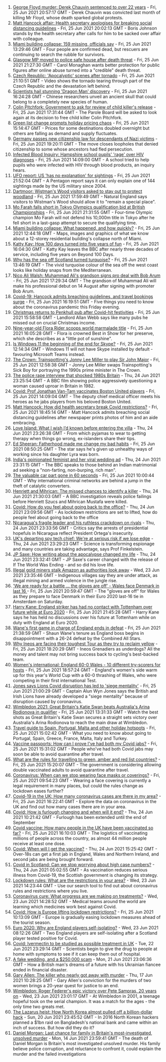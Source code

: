 1. [George Floyd murder: Derek Chauvin sentenced to over 22 years](https://www.bbc.co.uk/news/world-us-canada-57618356) - Fri, 25 Jun 2021 20:57:17 GMT - Derek Chauvin was convicted last month of killing Mr Floyd, whose death sparked global protests.
2. [Matt Hancock affair: Health secretary apologises for breaking social distancing guidelines](https://www.bbc.co.uk/news/uk-politics-57612441) - Fri, 25 Jun 2021 20:02:13 GMT - Boris Johnson stands by the health secretary after calls for him to be sacked over affair with colleague.
3. [Miami building collapse: 159 missing, officials say](https://www.bbc.co.uk/news/world-us-canada-57606232) - Fri, 25 Jun 2021 13:29:46 GMT - Four people are confirmed dead, but rescuers are continuing to search the rubble for survivors.
4. [Glasgow MP moved to police safe house after death threat](https://www.bbc.co.uk/news/uk-scotland-57614736) - Fri, 25 Jun 2021 21:27:30 GMT - Carol Monaghan wants better protection for public figures after online abuse turned into a "credible" death threat.
5. [Czech Republic: 'Apocalyptic' scenes after tornado](https://www.bbc.co.uk/news/world-europe-57619807) - Fri, 25 Jun 2021 21:10:51 GMT - Video shows the tornado tearing through part of the Czech Republic and the devastation left behind.
6. [Scientists hail stunning 'Dragon Man' discovery](https://www.bbc.co.uk/news/science-environment-57432104) - Fri, 25 Jun 2021 16:24:28 GMT - Chinese researchers unveil an ancient skull that could belong to a completely new species of human.
7. [Colin Pitchfork: Government to ask for review of child killer's release](https://www.bbc.co.uk/news/uk-england-leicestershire-57429092) - Fri, 25 Jun 2021 17:31:44 GMT - The Parole Board will be asked to look again at its decision to free child killer Colin Pitchfork.
8. [Green list change prompts holiday pricing chaos](https://www.bbc.co.uk/news/business-57610736) - Fri, 25 Jun 2021 15:14:47 GMT - Prices for some destinations doubled overnight but others are falling as demand and supply fluctuates.
9. [Germany passes new citizenship law for descendants of Nazi victims](https://www.bbc.co.uk/news/world-europe-57618755) - Fri, 25 Jun 2021 19:20:11 GMT - The move closes loopholes that denied citizenship to some whose ancestors had fled persecution.
10. [Infected Blood Inquiry: Hampshire school pupils' 'rage' over HIV diagnoses](https://www.bbc.co.uk/news/uk-england-hampshire-57613087) - Fri, 25 Jun 2021 14:09:00 GMT - A school tried to help pupils who were infected with HIV through blood products, an inquiry hears.
11. [UFO report: US 'has no explanation' for sightings](https://www.bbc.co.uk/news/world-us-canada-57619755) - Fri, 25 Jun 2021 21:52:04 GMT - A Pentagon report says it can only explain one of 144 sightings made by the US military since 2004.
12. [Dartmoor: Wistman's Wood visitors asked to stay out to protect woodland](https://www.bbc.co.uk/news/uk-england-devon-57602915) - Fri, 25 Jun 2021 17:59:49 GMT - Natural England says visitors to Wistman's Wood should allow it to "remain a special place".
13. [Mo Farah falls short in Tokyo Olympics qualification bid at British Championships](https://www.bbc.co.uk/sport/athletics/57610421) - Fri, 25 Jun 2021 21:31:55 GMT - Four-time Olympic champion Mo Farah will not defend his 10,000m title in Tokyo after he fell short in a last-gasp attempt to secure the qualifying time.
14. [Miami building collapse: What happened, and how quickly?](https://www.bbc.co.uk/news/world-us-canada-57609620) - Fri, 25 Jun 2021 12:44:18 GMT - Maps, images and graphics of what we know about a 12-storey residential building's collapse north of Miami.
15. [Katty Kay: How 100 days turned into five years of fun](https://www.bbc.co.uk/news/world-57598135) - Fri, 25 Jun 2021 16:04:30 GMT - Katty Kay leaves the BBC after nearly three decades of service, including five years on Beyond 100 Days.
16. [Why has the sea off Scotland turned turquoise?](https://www.bbc.co.uk/news/uk-scotland-57609040) - Fri, 25 Jun 2021 13:46:19 GMT - The vivid turquoise colour of the sea off the west coast looks like holiday snaps from the Mediterranean.
17. [Nico Ali Walsh: Muhammad Ali's grandson signs pro deal with Bob Arum](https://www.bbc.co.uk/sport/boxing/57615386) - Fri, 25 Jun 2021 17:29:34 GMT - The grandson of Muhammad Ali will make his professional debut on 14 August after signing with promoter Bob Arum.
18. [Covid-19: Hancock admits breaching guidelines, and travel bookings surge](https://www.bbc.co.uk/news/uk-57611971) - Fri, 25 Jun 2021 16:19:51 GMT - Five things you need to know about the coronavirus pandemic this Friday evening.
19. [Christmas returns to Penkhull pub after Covid-hit festivities](https://www.bbc.co.uk/news/uk-england-stoke-staffordshire-57584045) - Fri, 25 Jun 2021 15:58:58 GMT - Landlord Allan Webb says like many pubs he missed out on crucial Christmas income.
20. [Nine-year-old Flora Rider scoops world marmalade title](https://www.bbc.co.uk/news/uk-england-hampshire-57581729) - Fri, 25 Jun 2021 16:05:28 GMT - Flora is crowned Best in Show for her preserve, which she describes as a "little pot of sunshine".
21. [Is Windows 11 the beginning of the end for Skype?](https://www.bbc.co.uk/news/technology-57597352) - Fri, 25 Jun 2021 12:14:34 GMT - Windows 11 will not have Skype installed by default - favouring Microsoft Teams instead.
22. [The Crown: Trainspotting's Jonny Lee Miller to play Sir John Major](https://www.bbc.co.uk/news/entertainment-arts-57610233) - Fri, 25 Jun 2021 12:58:38 GMT - Jonny Lee Miller swaps Trainspotting's Sick Boy for portraying the 1990s prime minister in The Crown.
23. [The police rape interview that shocked 1980s Britain](https://www.bbc.co.uk/news/stories-57485617) - Thu, 24 Jun 2021 23:25:54 GMT - A BBC film showing police aggressively questioning a woman caused uproar in Britain in 1982.
24. [Covid: Prof Jonathan Van-Tam vaccinates Boston United players](https://www.bbc.co.uk/news/uk-england-lincolnshire-57601722) - Fri, 25 Jun 2021 14:09:04 GMT - The deputy chief medical officer meets his heroes as he jabs players from his beloved Boston United.
25. [Matt Hancock: How did health secretary break Covid restrictions?](https://www.bbc.co.uk/news/57611369) - Fri, 25 Jun 2021 18:45:14 GMT - Matt Hancock admits breaching social distancing guidelines after newspaper prints photos of him and an aide embracing.
26. [Love Island: What I wish I’d known before entering the villa](https://www.bbc.co.uk/news/newsbeat-57586214) - Thu, 24 Jun 2021 23:26:38 GMT - From which pyjamas to wear to getting therapy when things go wrong, ex-islanders share their tips.
27. [Ed Sheeran: Fatherhood made me change my bad habits](https://www.bbc.co.uk/news/entertainment-arts-57608153) - Fri, 25 Jun 2021 08:50:25 GMT - The star says he's given up unhealthy ways of working since his daughter Lyra was born.
28. [India's opinionated feminist and her viral wedding ad](https://www.bbc.co.uk/news/world-asia-india-57563720) - Thu, 24 Jun 2021 23:31:15 GMT - The BBC speaks to those behind an Indian matrimonial ad seeking a "non-farting, non-burping, rich man".
29. [The valuable car part gone in 60 seconds](https://www.bbc.co.uk/news/business-57542144) - Fri, 25 Jun 2021 10:00:44 GMT - Why international criminal networks are behind a jump in the theft of catalytic converters.
30. [Henriett and Mihrican: The missed chances to identify a killer](https://www.bbc.co.uk/news/uk-57597749) - Thu, 24 Jun 2021 21:30:03 GMT - A BBC investigation reveals police failings before Henriett Szucs and Mihrican Mustafa were killed.
31. [Covid: How do you feel about going back to the office?](https://www.bbc.co.uk/news/business-57427005) - Thu, 24 Jun 2021 23:09:56 GMT - As lockdown restrictions are set to lifted, how do people feel about going back to the office
32. [Nicaragua's fragile leader and his ruthless crackdown on rivals](https://www.bbc.co.uk/news/world-latin-america-57594114) - Thu, 24 Jun 2021 23:33:56 GMT - Critics say the arrests of presidential hopefuls in Nicaragua reflect President Ortega's insecurity.
33. [UK's departing spy tech chief: We're at serious risk if we lose edge](https://www.bbc.co.uk/news/uk-57517603) - Thu, 24 Jun 2021 23:29:23 GMT - Science is transforming espionage and many countries are taking advantage, says Prof Finkelstein.
34. [JP Saxe: How writing about the apocalypse changed my life](https://www.bbc.co.uk/news/entertainment-arts-57565981) - Thu, 24 Jun 2021 23:32:41 GMT - JP Saxe's career changed with the release of If The World Was Ending - and so did his love life.
35. [Illegal gold miners stalk Amazon as authorities look away](https://www.bbc.co.uk/news/world-latin-america-57157017) - Wed, 23 Jun 2021 23:35:46 GMT - Indigenous villages say they are under attack, as illegal mining and armed violence in the jungle rise.
36. ['We are ready for a battle ... the gloves are off' - Wales face Denmark in last 16 ](https://www.bbc.co.uk/sport/football/51197369) - Fri, 25 Jun 2021 20:59:47 GMT - The "gloves are off" for Wales as they prepare to face Denmark in their Euro 2020 last-16 tie in Amsterdam on Saturday.
37. [Harry Kane: England striker has had no contact with Tottenham over future while at Euro 2020](https://www.bbc.co.uk/sport/football/57618617) - Fri, 25 Jun 2021 21:45:28 GMT - Harry Kane says he has held no discussions over his future at Tottenham while on duty with England at Euro 2020.
38. [Wane's first game in charge of England ends in defeat](https://www.bbc.co.uk/sport/rugby-league/57618533) - Fri, 25 Jun 2021 21:38:59 GMT - Shaun Wane's tenure as England boss begins in disappointment with a 26-24 defeat by the Combined All Stars.
39. [Why Ineos are facing their toughest Tour as they try to reclaim yellow](https://www.bbc.co.uk/sport/cycling/57606328) - Fri, 25 Jun 2021 18:20:29 GMT - Ineos Grenadiers as underdogs? All the money and talent may not bring success back to cycling's best-backed team.
40. [Women's international: England 60-0 Wales - 10 different try-scorers for hosts](https://www.bbc.co.uk/sport/rugby-league/57618524) - Fri, 25 Jun 2021 18:57:24 GMT - England's women's side warm up for this year's World Cup with a 60-0 thrashing of Wales, who were competing in their first international Test.
41. [Jones says Lions Covid disruption has led to 'siege mentality'](https://www.bbc.co.uk/sport/rugby-union/57611768) - Fri, 25 Jun 2021 21:00:29 GMT - Captain Alun Wyn Jones says the British and Irish Lions have already developed a "siege mentality" because of disruption caused by coronavirus.
42. [Wimbledon 2021: Great Britain's Katie Swan beats Australia's Arina Rodionova in qualifier](https://www.bbc.co.uk/sport/av/tennis/57614596) - Fri, 25 Jun 2021 13:31:33 GMT - Watch the best shots as Great Britain's Katie Swan secures a straight sets victory over Australia's Arina Rodionova to reach the main draw at Wimbledon.
43. [Travel guide to Spain, Portugal, Malta and other holiday hotspots](https://www.bbc.co.uk/news/explainers-56997931) - Fri, 25 Jun 2021 15:02:42 GMT - What you need to know about going to Portugal, Spain, Greece, France, Malta, Italy and Turkey.
44. [Vaccine passports: How can I prove I've had both my Covid jabs?](https://www.bbc.co.uk/news/explainers-55718553) - Fri, 25 Jun 2021 15:31:02 GMT - People who've had both Covid jabs may soon be able to avoid quarantine after travel.
45. [What are the rules for travelling to green, amber and red list countries?](https://www.bbc.co.uk/news/explainers-52544307) - Fri, 25 Jun 2021 15:20:07 GMT - The government is considering allowing double vaccinated adults to avoid quarantine after travel.
46. [Coronavirus: When can we stop wearing face masks or coverings?](https://www.bbc.co.uk/news/health-51205344) - Fri, 25 Jun 2021 09:54:23 GMT - Wearing a face covering is currently a legal requirement in many places, but could the rules change as lockdown eases further?
47. [Covid-19 in the UK: How many coronavirus cases are there in my area?](https://www.bbc.co.uk/news/uk-51768274) - Fri, 25 Jun 2021 16:22:41 GMT - Explore the data on coronavirus in the UK and find out how many cases there are in your area.
48. [Covid: How is furlough changing and when will it end?](https://www.bbc.co.uk/news/explainers-52135342) - Thu, 24 Jun 2021 10:21:42 GMT - Furlough has been extended until the end of September
49. [Covid vaccine: How many people in the UK have been vaccinated so far?](https://www.bbc.co.uk/news/health-55274833) - Fri, 25 Jun 2021 16:10:03 GMT - The logistics of vaccinating millions of people across the country, as almost 44 million people receive at least one dose.
50. [Covid: When will I get the vaccine?](https://www.bbc.co.uk/news/health-55045639) - Thu, 24 Jun 2021 15:25:42 GMT - Over-18s can get a first jab in England, Wales and Northern Ireland, and second jabs are being brought forward.
51. [Covid in Scotland: Can we stop worrying about high case numbers?](https://www.bbc.co.uk/news/uk-scotland-57581952) - Thu, 24 Jun 2021 05:02:55 GMT - As vaccination reduces serious illness from Covid-19, the Scottish government is changing its strategy.
52. [Lockdown rules: What are the restrictions in your area?](https://www.bbc.co.uk/news/uk-54373904) - Wed, 23 Jun 2021 14:23:44 GMT - Use our search tool to find out about coronavirus rules and restrictions where you live.
53. [Coronavirus cure: What progress are we making on treatments?](https://www.bbc.co.uk/news/health-52354520) - Wed, 23 Jun 2021 14:28:52 GMT - Medical teams around the world are learning which medicines work best against Covid.
54. [Covid: How is Europe lifting lockdown restrictions?](https://www.bbc.co.uk/news/explainers-53640249) - Fri, 25 Jun 2021 10:13:09 GMT - Europe is gradually easing lockdown measures ahead of the tourist season.
55. [Euro 2020: Why are England players self-isolating?](https://www.bbc.co.uk/news/explainers-57568450) - Wed, 23 Jun 2021 08:12:26 GMT - Two England players are self-isolating after a Scotland player tested positive for Covid.
56. [Covid: Ivermectin to be studied as possible treatment in UK](https://www.bbc.co.uk/news/health-57570377) - Tue, 22 Jun 2021 23:29:14 GMT - Scientists begin to give the drug to people at home with symptoms to see if it can keep them out of hospital.
57. [A fake wedding, and a $250,000 scam](https://www.bbc.co.uk/news/world-europe-57358241) - Mon, 21 Jun 2021 23:06:36 GMT - How a British man's dreams of a future with his Ukrainian fiancee ended in financial disaster.
58. [Gary Allen: The killer who nearly got away with murder](https://www.bbc.co.uk/news/uk-england-57331321) - Thu, 17 Jun 2021 10:28:25 GMT - Gary Allen's conviction for the murders of two women brings a 20-year quest for justice to an end.
59. [Wimbledon: Roger Federer's epic victory over Pete Sampras, 20 years on](https://www.bbc.co.uk/sport/tennis/57514035) - Wed, 23 Jun 2021 23:01:17 GMT - At Wimbledon in 2001, a teenage hopeful took on the serial champion. It was a match for the ages - the only time two greats met.
60. [The Lazarus heist: How North Korea almost pulled off a billion-dollar hack](https://www.bbc.co.uk/news/stories-57520169) - Sun, 20 Jun 2021 23:45:52 GMT - In 2016 North Korean hackers planned a $1bn raid on Bangladesh's national bank and came within an inch of success. But how did they do it?
61. [Daniel Morgan: Last chance for family in Britain's most-investigated, unsolved murder](https://www.bbc.co.uk/news/uk-57073302) - Mon, 14 Jun 2021 23:59:41 GMT - The death of Daniel Morgan is Britain's most investigated unsolved murder. His family believe police corruption, and reluctance to confront it, could explain the murder and the failed investigations
